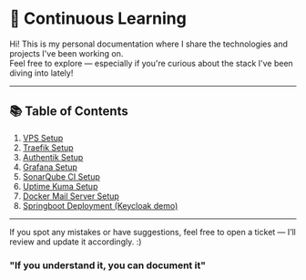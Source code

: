 # 📘 Continuous Learning

Hi! This is my personal documentation where I share the technologies and projects I've been working on.  
Feel free to explore — especially if you're curious about the stack I've been diving into lately!

---

## 📚 Table of Contents

1. [VPS Setup](vps-setup.md)  
2. [Traefik Setup](traefik-setup.md)  
3. [Authentik Setup](vps-setup.md)  
4. [Grafana Setup](monitoring-setup.md)  
5. [SonarQube CI Setup](sonarqube-ci-setup.md)  
6. [Uptime Kuma Setup](uptime-kuma-setup.md) 
7. [Docker Mail Server Setup](docker-mail-server-setup.md)  
8. [Springboot Deployment (Keycloak demo)](keycloak-deployment-notes.md)  

---

If you spot any mistakes or have suggestions, feel free to open a ticket — I’ll review and update it accordingly.  :) 

### "If you understand it, you can document it" 
